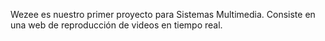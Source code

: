 Wezee es nuestro primer proyecto para Sistemas Multimedia. Consiste en una web de reproducción de videos en tiempo real.
